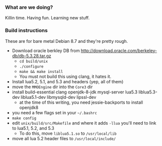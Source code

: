 ### What are we doing?

Killin time. Having fun. Learning new stuff.

### Build instructions

These are for bare metal Debian 8.7 and they're pretty rough.

- Download oracle berkley DB from http://download.oracle.com/berkeley-db/db-5.3.28.tar.gz
  - `cd build/unix`
  - `./configure`
  - `make && make install`
  - You must not build this using clang, it hates it.
- Install lua5.2, 5.1, and 5.3 and headers (yep, all of them)
- move the `MMOEngine` dir into the `Core3` dir
- install build-essential clang openjdk-8-jdk mysql-server lua5.3 liblua5.3-dev liblua5.1-dev libmysqld-dev lipssl-dev
  - at the time of this writing, you need jessie-backports to install openjdk8
- you need a few flags set in your `~/.bashrc`
- `make config`
- edit `unix/build/src/Makefile` and where it adds `-llua` you'll need to link to lua5.1, 5.2, and 5.3
  - To do this, move `liblua5.1.so` to `/usr/local/lib`
- move all lua 5.2 header files to `/usr/local/include/`
